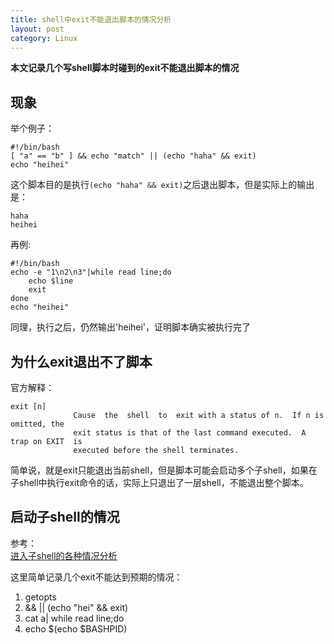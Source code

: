 ```yaml
---
title: shell中exit不能退出脚本的情况分析
layout: post
category: Linux
---
```

**本文记录几个写shell脚本时碰到的exit不能退出脚本的情况**

## 现象
举个例子：
```shell
#!/bin/bash
[ "a" == "b" ] && echo "match" || (echo "haha" && exit)
echo "heihei"
```
这个脚本目的是执行`(echo "haha" && exit)`之后退出脚本，但是实际上的输出是：
```shell
haha
heihei
```
再例:
```shell
#!/bin/bash
echo -e "1\n2\n3"|while read line;do
    echo $line
    exit
done
echo "heihei"
```
同理，执行之后，仍然输出'heihei'，证明脚本确实被执行完了

## 为什么exit退出不了脚本
官方解释：
```shell
exit [n]
              Cause  the  shell  to  exit with a status of n.  If n is omitted, the
              exit status is that of the last command executed.  A trap on EXIT  is
              executed before the shell terminates.
```
简单说，就是exit只能退出当前shell，但是脚本可能会启动多个子shell，如果在子shell中执行exit命令的话，实际上只退出了一层shell，不能退出整个脚本。

## 启动子shell的情况
参考：  
[进入子shell的各种情况分析](https://blog.csdn.net/ma524654165/article/details/77673082)

这里简单记录几个exit不能达到预期的情况：
1. getopts
2. && || (echo "hei" && exit)
3. cat a| while read line;do
4. echo $(echo $BASHPID)
	